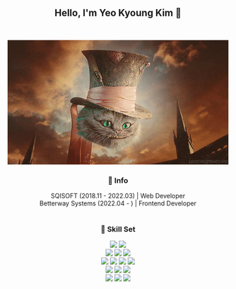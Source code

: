 <div align="center">

## Hello, I'm Yeo Kyoung Kim 👋
<br>

![aliceInWonderland](./img/Alice-in-Wonderland-quotes.gif)

### 📌 Info
SQISOFT (2018.11 - 2022.03) | Web Developer 
<br>
Betterway Systems (2022.04 - ) | Frontend Developer 
<br>
<br>

### 📌 Skill Set
<div>
<img src="https://img.shields.io/badge/Java-ff5549?style=flat-square&logo=Java&logoColor=white"/></a>
<img src="https://img.shields.io/badge/Spring Boot-5cbb60?style=flat-square&logo=SpringBoot&logoColor=white"/></a>
<br>
<img src="https://img.shields.io/badge/Spring Data Jpa-5cbb60?style=flat-square&logo=Spring Data Jpa&logoColor=white"/></a>
<img src="https://img.shields.io/badge/PostgreSQL-4169E1?style=flat-square&logo=PostgreSQL&logoColor=white"/></a>
<img src="https://img.shields.io/badge/Mysql-4479A1?style=flat-square&logo=Mysql&logoColor=white"/></a>
<br>
<img src="https://img.shields.io/badge/React-61DAFB?style=flat-square&logo=React&logoColor=white"/></a>
<img src="https://img.shields.io/badge/TypeScript-3178C6?style=flat-square&logo=TypeScript&logoColor=white"/></a>
<img src="https://img.shields.io/badge/HTML5-E34F26?style=flat-square&logo=HTML5&logoColor=white"/></a>
<img src="https://img.shields.io/badge/Javascript-F7DF1E?style=flat-square&logo=Javascript&logoColor=white"/></a>
<br>
<img src="https://img.shields.io/badge/CSS3-1572B6?style=flat-square&logo=CSS3&logoColor=white"/></a>
<img src="https://img.shields.io/badge/Material-UI-0081CB?style=flat-square&logo=Material-UI&logoColor=white"/></a>
<img src="https://img.shields.io/badge/styled-components-DB7093?style=flat-square&logo=styled-components&logoColor=white"/></a>
<br>
<img src="https://img.shields.io/badge/Docker-2496ED?style=flat-square&logo=Docker&logoColor=white"/></a>
<img src="https://img.shields.io/badge/Jenkins-D24939?style=flat-square&logo=Jenkins&logoColor=white"/></a>
<img src="https://img.shields.io/badge/Swagger-85EA2D?style=flat-square&logo=Swagger&logoColor=white"/></a>
</div>
<br>

<!-- [![Top Langs](https://github-readme-stats.vercel.app/api/top-langs/?username=chochozabe&layout=compact)](https://github.com/anuraghazra/github-readme-stats) -->

</div>
